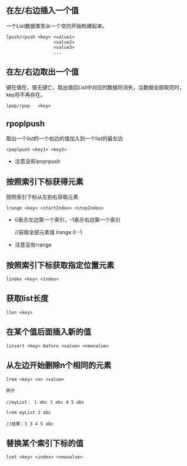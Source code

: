 ## 在左/右边插入一个值
一个List数据类型从一个空的开始构建起来。

    lpush/rpush <key> <value1>
                      <value2>
                      <value3>
                      ...

## 在左/右边取出一个值
键在值在，值无键亡，取出值后List中对应的数据将消失，当数据全部取完时，key将不再存在。

    lpop/rpop   <key>
    
## rpoplpush
取出一个list的一个右边的值加入到一个list的最左边

    rpoplpush <key1> <key2>
    
* 注意没有lpoprpush


## 按照索引下标获得元素
按照索引下标从左到右获取元素

    lrange <key> <startIndex> <stopIndex>

* 0表示左边第一个索引，-1表示右边第一个索引


    //获取全部元素值
    lrange <key> 0 -1


* 注意没有rrange


## 按照索引下标获取指定位置元素

    lindex <key> <index>
    
## 获取list长度

    llen <key>
    
## 在某个值后面插入新的值

    linsert <key> before <value> <newvalue>
    
## 从左边开始删除n个相同的元素

    lrem <key> <n> <value>
    
`例子`

    //myList： 1 abc 3 abc 4 5 abc
    
    lrem myList 2 abc
    
    //结果：1 3 4 5 abc

## 替换某个索引下标的值

    lset <key> <index> <newvalue>
    